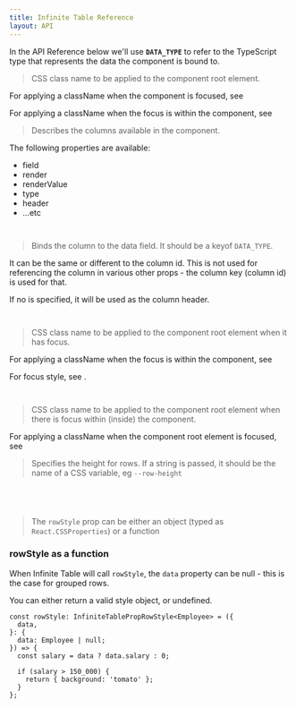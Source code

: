 ```yaml
---
title: Infinite Table Reference
layout: API
---
```


In the API Reference below we'll use **`DATA_TYPE`** to refer to the TypeScript type that represents the data the component is bound to.


<PropTable>

<Prop name="className" type="string">

> CSS class name to be applied to the component root element.

For applying a className when the component is focused, see <PropLink name="focusedClassName" />

For applying a className when the focus is within the component, see <PropLink name="focusedWithinClassName" />

</Prop>

<Prop name="columns" type="Map<string, InfiniteTableColumn<DATA_TYPE>>">

> Describes the columns available in the component.

The following properties are available:

 * field
 * render
 * renderValue
 * type
 * header
 * ...etc

<Sandpack>

```ts file=columns-example.page.tsx
```
```ts file=data.ts
```

</Sandpack>

</Prop>
<Prop name="columns.field" type="keyof DATA_TYPE">

> Binds the column to the data field. It should be a keyof `DATA_TYPE`.

It can be the same or different to the column id. This is not used for referencing the column in various other props - the column key (column id) is used for that.

If no <PropLink name="columns.header" /> is specified, it will be used as the column header.

<Sandpack>

```ts file=columns-example.page.tsx
```
```ts file=data.ts
```

</Sandpack>

</Prop>

<Prop name="focusedClassName" type="string">

> CSS class name to be applied to the component root element when it has focus.

For applying a className when the focus is within the component, see <PropLink name="focusedWithinClassName" />

For focus style, see <PropLink name="focusedStyle" />.


<Sandpack title="focusedClassName example">

```ts file=focusedClassName-example.page.tsx
```
```ts file=data.ts
```
</Sandpack>

</Prop>


<Prop name="focusedWithinClassName" type="string">

> CSS class name to be applied to the component root element when there is focus within (inside) the component.

For applying a className when the component root element is focused, see <PropLink name="focusedClassName" />


</Prop>

<Prop name="rowHeight" type="number|string" defaultValue={40}>

> Specifies the height for rows. If a string is passed, it should be the name of a CSS variable, eg `--row-height`

<Sandpack title="rowHeight as number">

```ts file=rowHeight-number-example.page.tsx
```
```ts file=data.ts
```
</Sandpack>

<Sandpack title="rowHeight from CSS variable name">

```ts file=rowHeight-cssvar-example.page.tsx
```
```ts file=data.ts
```
</Sandpack>


</Prop>


<Prop name="rowStyle">

> The `rowStyle` prop can be either an object (typed as `React.CSSProperties`) or a function

### rowStyle as a function 

<APIAnatomy>

<AnatomyStep title="data can be null">

When Infinite Table will call `rowStyle`, the `data` property can be null - this is the case for grouped rows.

</AnatomyStep>

<AnatomyStep title="return a style object or undefined">

You can either return a valid style object, or undefined.

</AnatomyStep>


```tsx  [[1, 4, "data: Employee | null;"], [2,9,"{ background: 'tomato' };"]]
const rowStyle: InfiniteTablePropRowStyle<Employee> = ({
  data,
}: {
  data: Employee | null;
}) => {
  const salary = data ? data.salary : 0;

  if (salary > 150_000) {
    return { background: 'tomato' };
  }
};
```
</APIAnatomy>
</Prop>

</PropTable> 

